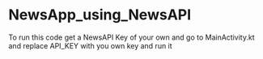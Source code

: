 # NewsApp_using_NewsAPI
To run this code get a NewsAPI Key of your own and go to MainActivity.kt and replace API_KEY with you own key and run it 
